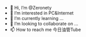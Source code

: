 - 👋 Hi, I’m @Zeronety
- 👀 I’m interested in PC&Internet
- 🌱 I’m currently learning ...
- 💞️ I’m looking to collaborate on ...
- 📫 How to reach me 今日油管Tube

<!---
Zeronety/Zeronety is a ✨ special ✨ repository because its `README.md` (this file) appears on your GitHub profile.
You can click the Preview link to take a look at your changes.
--->
